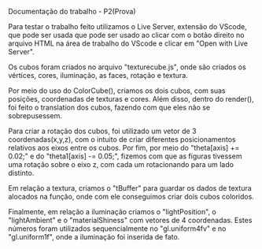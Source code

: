 Documentação do trabalho - P2(Prova)


Para testar o trabalho feito utilizamos o Live Server, extensão do VScode, que pode ser usada que pode ser usado ao clicar com o botão direito no arquivo HTML na área de trabalho do VScode e clicar em "Open with Live Server".

Os cubos foram criados no arquivo "texturecube.js", onde são criados os vértices, cores, iluminação, as faces, rotação e textura.

Por meio do uso do ColorCube(), criamos os dois cubos, com suas posições, coordenadas de texturas e cores. Além disso, dentro do render(), foi feito o translation dos cubos, fazendo com que eles não se sobrepusessem. 

Para criar a rotação dos cubos, foi utilizado um vetor de 3 coordenadas(x,y,z), com o intuito de criar diferentes posicionamentos relativos aos eixos entre os cubos. Por fim, por meio do "theta[axis] += 0.02;" e do "theta1[axis] -= 0.05;", fizemos com que as figuras tivessem uma rotação sobre o eixo z, com cada um rotacionando para um lado distinto.

Em relação a textura, criamos o "tBuffer" para guardar os dados de textura alocados na função, onde com ele conseguimos criar dois cubos coloridos.

Finalmente, em relação a iluminação criamos o "lightPosition", o "lightAmbient" e o "materialShiness" com vetores de 4 coordenadas. Estes números foram utilizados sequencialmente no "gl.uniform4fv" e no "gl.uniform1f", onde a iluminação foi inserida de fato.
